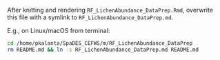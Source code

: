 After knitting and rendering `RF_LichenAbundance_DataPrep.Rmd`, overwrite this file with a symlink to `RF_LichenAbundance_DataPrep.md`.

E.g., on Linux/macOS from terminal:

```bash
cd /home/pkalanta/SpaDES_CEFWS/m/RF_LichenAbundance_DataPrep
rm README.md && ln -s RF_LichenAbundance_DataPrep.md README.md
```
